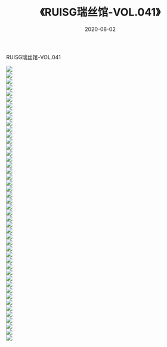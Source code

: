 ﻿---
layout: post
title:  《RUISG瑞丝馆-VOL.041》
date:   2020-08-02
img: http://img.660000.xyz/Sharelink/网络美图/2020/RUISG瑞丝馆-VOL.041/000.jpg
categories: [美女, 清纯, 唯美]
---

RUISG瑞丝馆-VOL.041

  ![](http://img.660000.xyz/Sharelink/网络美图/2020/RUISG瑞丝馆-VOL.041/001.jpg) <br> ![](http://img.660000.xyz/Sharelink/网络美图/2020/RUISG瑞丝馆-VOL.041/002.jpg) <br> ![](http://img.660000.xyz/Sharelink/网络美图/2020/RUISG瑞丝馆-VOL.041/003.jpg) <br> ![](http://img.660000.xyz/Sharelink/网络美图/2020/RUISG瑞丝馆-VOL.041/004.jpg) <br> ![](http://img.660000.xyz/Sharelink/网络美图/2020/RUISG瑞丝馆-VOL.041/005.jpg) <br> ![](http://img.660000.xyz/Sharelink/网络美图/2020/RUISG瑞丝馆-VOL.041/006.jpg) <br> ![](http://img.660000.xyz/Sharelink/网络美图/2020/RUISG瑞丝馆-VOL.041/007.jpg) <br> ![](http://img.660000.xyz/Sharelink/网络美图/2020/RUISG瑞丝馆-VOL.041/008.jpg) <br> ![](http://img.660000.xyz/Sharelink/网络美图/2020/RUISG瑞丝馆-VOL.041/009.jpg) <br> ![](http://img.660000.xyz/Sharelink/网络美图/2020/RUISG瑞丝馆-VOL.041/010.jpg) <br> ![](http://img.660000.xyz/Sharelink/网络美图/2020/RUISG瑞丝馆-VOL.041/011.jpg) <br> ![](http://img.660000.xyz/Sharelink/网络美图/2020/RUISG瑞丝馆-VOL.041/012.jpg) <br> ![](http://img.660000.xyz/Sharelink/网络美图/2020/RUISG瑞丝馆-VOL.041/013.jpg) <br> ![](http://img.660000.xyz/Sharelink/网络美图/2020/RUISG瑞丝馆-VOL.041/014.jpg) <br> ![](http://img.660000.xyz/Sharelink/网络美图/2020/RUISG瑞丝馆-VOL.041/015.jpg) <br> ![](http://img.660000.xyz/Sharelink/网络美图/2020/RUISG瑞丝馆-VOL.041/016.jpg) <br> ![](http://img.660000.xyz/Sharelink/网络美图/2020/RUISG瑞丝馆-VOL.041/017.jpg) <br> ![](http://img.660000.xyz/Sharelink/网络美图/2020/RUISG瑞丝馆-VOL.041/018.jpg) <br> ![](http://img.660000.xyz/Sharelink/网络美图/2020/RUISG瑞丝馆-VOL.041/019.jpg) <br> ![](http://img.660000.xyz/Sharelink/网络美图/2020/RUISG瑞丝馆-VOL.041/020.jpg) <br> ![](http://img.660000.xyz/Sharelink/网络美图/2020/RUISG瑞丝馆-VOL.041/021.jpg) <br> ![](http://img.660000.xyz/Sharelink/网络美图/2020/RUISG瑞丝馆-VOL.041/022.jpg) <br> ![](http://img.660000.xyz/Sharelink/网络美图/2020/RUISG瑞丝馆-VOL.041/023.jpg) <br> ![](http://img.660000.xyz/Sharelink/网络美图/2020/RUISG瑞丝馆-VOL.041/024.jpg) <br> ![](http://img.660000.xyz/Sharelink/网络美图/2020/RUISG瑞丝馆-VOL.041/025.jpg) <br> ![](http://img.660000.xyz/Sharelink/网络美图/2020/RUISG瑞丝馆-VOL.041/026.jpg) <br> ![](http://img.660000.xyz/Sharelink/网络美图/2020/RUISG瑞丝馆-VOL.041/027.jpg) <br> ![](http://img.660000.xyz/Sharelink/网络美图/2020/RUISG瑞丝馆-VOL.041/028.jpg) <br> ![](http://img.660000.xyz/Sharelink/网络美图/2020/RUISG瑞丝馆-VOL.041/029.jpg) <br> ![](http://img.660000.xyz/Sharelink/网络美图/2020/RUISG瑞丝馆-VOL.041/030.jpg) <br> ![](http://img.660000.xyz/Sharelink/网络美图/2020/RUISG瑞丝馆-VOL.041/031.jpg) <br> ![](http://img.660000.xyz/Sharelink/网络美图/2020/RUISG瑞丝馆-VOL.041/032.jpg) <br> ![](http://img.660000.xyz/Sharelink/网络美图/2020/RUISG瑞丝馆-VOL.041/033.jpg) <br> ![](http://img.660000.xyz/Sharelink/网络美图/2020/RUISG瑞丝馆-VOL.041/034.jpg) <br> ![](http://img.660000.xyz/Sharelink/网络美图/2020/RUISG瑞丝馆-VOL.041/035.jpg) <br> ![](http://img.660000.xyz/Sharelink/网络美图/2020/RUISG瑞丝馆-VOL.041/036.jpg) <br> ![](http://img.660000.xyz/Sharelink/网络美图/2020/RUISG瑞丝馆-VOL.041/037.jpg) <br> ![](http://img.660000.xyz/Sharelink/网络美图/2020/RUISG瑞丝馆-VOL.041/038.jpg) <br> ![](http://img.660000.xyz/Sharelink/网络美图/2020/RUISG瑞丝馆-VOL.041/039.jpg) <br> ![](http://img.660000.xyz/Sharelink/网络美图/2020/RUISG瑞丝馆-VOL.041/040.jpg) <br> ![](http://img.660000.xyz/Sharelink/网络美图/2020/RUISG瑞丝馆-VOL.041/041.jpg) <br> ![](http://img.660000.xyz/Sharelink/网络美图/2020/RUISG瑞丝馆-VOL.041/042.jpg) <br> ![](http://img.660000.xyz/Sharelink/网络美图/2020/RUISG瑞丝馆-VOL.041/043.jpg) <br> ![](http://img.660000.xyz/Sharelink/网络美图/2020/RUISG瑞丝馆-VOL.041/044.jpg) <br> ![](http://img.660000.xyz/Sharelink/网络美图/2020/RUISG瑞丝馆-VOL.041/045.jpg) <br> ![](http://img.660000.xyz/Sharelink/网络美图/2020/RUISG瑞丝馆-VOL.041/046.jpg) <br>